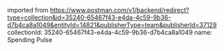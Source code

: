 imported from https://www.postman.com/v1/backend/redirect?type=collection&id=35240-65467f43-e4da-4c59-9b36-d7b4ca8a1049&entityId=14821&publisherType=team&publisherId=37129
collectionId: 35240-65467f43-e4da-4c59-9b36-d7b4ca8a1049
name: Spending Pulse